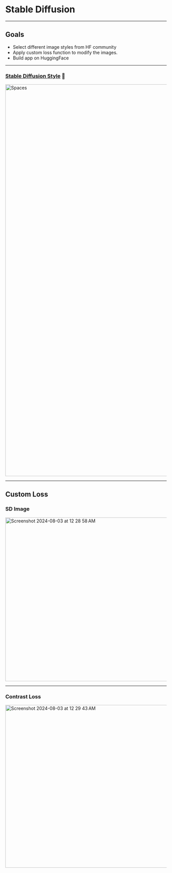 # Stable Diffusion

---

## Goals
- Select different image styles from HF community
- Apply custom loss function to modify the images.
- Build app on HuggingFace

---

### [Stable Diffusion Style](https://huggingface.co/spaces/HimankJ/StableDiffusionStyles) 🔗

<img width="1223" alt="Spaces" src="https://github.com/user-attachments/assets/8fcdd7ad-3c87-441d-84a5-710160f2b910">

---

## Custom Loss


### SD Image

<img width="511" alt="Screenshot 2024-08-03 at 12 28 58 AM" src="https://github.com/user-attachments/assets/5ed37bf5-9784-45af-adb5-087291128615">

---

### Contrast Loss

<img width="508" alt="Screenshot 2024-08-03 at 12 29 43 AM" src="https://github.com/user-attachments/assets/73e2f6cb-40d7-4c17-9ac6-24c348612739">

